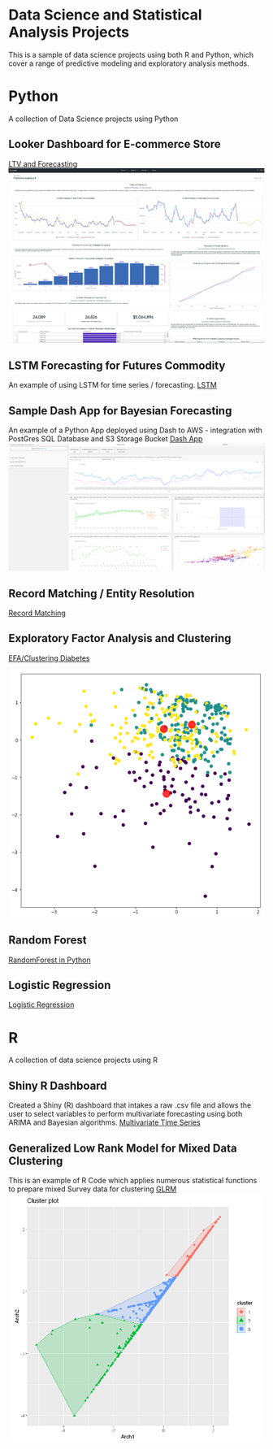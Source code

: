 # Data Science and Statistical Analysis Projects

This is a sample of data science projects using both R and Python, which cover a range of predictive modeling and exploratory analysis methods.  

# Python 
A collection of Data Science projects using Python

## Looker Dashboard for E-commerce Store
[LTV and Forecasting](Python/LTV_Forecast_v2.ipynb)
![Looker Dashboard](images/Looker_Dashboard.png)


## LSTM Forecasting for Futures Commodity 
An example of using LSTM for time series / forecasting. 
[LSTM](Python/LSTM_NN_Forecasting.ipynb)

## Sample Dash App for Bayesian Forecasting
An example of a Python App deployed using Dash to AWS - integration with PostGres SQL Database and S3 Storage Bucket
[Dash App](Forecasting/bayesian_forecast_dash_app.py)
![App_dashboard](images/bayesian_times_series.PNG)

## Record Matching / Entity Resolution
[Record Matching](Python/Record_matching.py)

## Exploratory Factor Analysis and Clustering

[EFA/Clustering Diabetes](Python/diabetes_data_reduction_clustering.ipynb)

![clusterplot](data/d_cluster.png)

## Random Forest 

[RandomForest in Python](Python/RandomForest.ipynb)

## Logistic Regression 
[Logistic Regression](Python/Logistic_Regression.ipynb)



# R
A collection of data science projects using R

## Shiny R Dashboard 
Created a Shiny (R) dashboard that intakes a raw .csv file and allows the user to select variables to perform multivariate forecasting using both ARIMA and Bayesian algorithms. 
[Multivariate Time Series](http://ryanclukey.shinyapps.io/MV_forecast)


## Generalized Low Rank Model for Mixed Data Clustering
This is an example of R Code which applies numerous statistical functions to prepare mixed Survey data for clustering
[GLRM](GLRM/GLRM_R_Segmentation.ipynb)
![glrm](images/glrm_kmeans.PNG)






